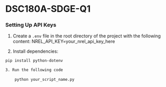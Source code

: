 # DSC180A-SDGE-Q1


### Setting Up API Keys

1. Create a `.env` file in the root directory of the project with the following content:
    NREL_API_KEY=your_nrel_api_key_here

2. Install dependencies:
```bash
pip install python-dotenv

3. Run the following code
    
    python your_script_name.py
